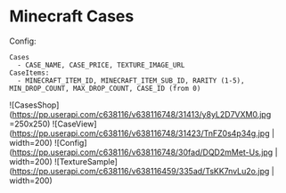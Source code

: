 # Minecraft Cases


Config: 

```
Cases
  - CASE_NAME, CASE_PRICE, TEXTURE_IMAGE_URL
CaseItems: 
  - MINECRAFT_ITEM_ID, MINECRAFT_ITEM_SUB_ID, RARITY (1-5), MIN_DROP_COUNT, MAX_DROP_COUNT, CASE_ID (from 0)
```

![CasesShop](https://pp.userapi.com/c638116/v638116748/31413/y8yL2D7VXM0.jpg =250x250)
![CaseView](https://pp.userapi.com/c638116/v638116748/31423/TnFZ0s4p34g.jpg | width=200)
![Config](https://pp.userapi.com/c638116/v638116748/30fad/DQD2mMet-Us.jpg | width=200)
![TextureSample](https://pp.userapi.com/c638116/v638116459/335ad/TsKK7nvLu2o.jpg | width=200)


